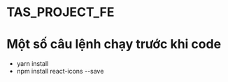 # TAS_PROJECT_FE
# Một số câu lệnh chạy trước khi code 
  -  yarn install
  -  npm install react-icons --save
